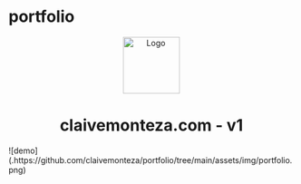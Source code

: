 # portfolio

<div align="center">
  <img alt="Logo" src="https://github.com/claivemonteza/portfolio/tree/main/assets/img/logo-c.png" width="100" />
</div>   
<h1 align="center">
  claivemonteza.com - v1
</h1>
![demo](.https://github.com/claivemonteza/portfolio/tree/main/assets/img/portfolio.png)
